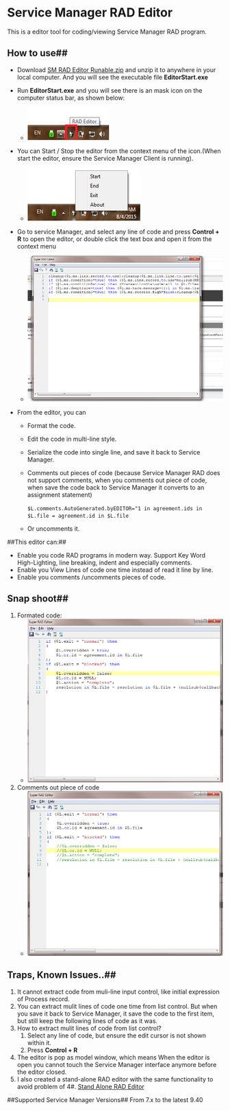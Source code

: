 # Service Manager RAD Editor #

This is a editor tool for coding/viewing Service Manager RAD program.

## How to use##
- Download [SM RAD Editor Runable.zip](res/SM_RAD_Editor_Runable.zip "SM RAD Editor Runable.zip") and unzip it to anywhere in your local computer. And you will see the executable file **EditorStart.exe** 
- Run **EditorStart.exe** and you will see there is an mask icon on the computer status bar, as shown below:
	- ![Icon](res/Icon.png)
- You can Start / Stop the editor from the context menu of the icon.(When start the editor, ensure the Service Manager Client is running).
	-  ![Icon](res/Menu.png)
- Go to service Manager, and select any line of code and press **Control + R** to open the editor, or double click the text box and open it from the context menu
	-  ![Icon](res/GUI.png)

- From the editor, you can 
	- Format the code.
	- Edit the code in multi-line style.
	- Serialize the code into single line, and save it back to Service Manager.
	- Comments out pieces of code (because Service Manager RAD does not support comments, when you comments out piece of code, when save the code back to Service Manager it converts to an assignment statement)

		`$L.comments.AutoGenerated.byEDITOR="1 in agreement.ids in $L.file = agreement.id in $L.file`
	- Or uncomments it.

##This editor can:##
- Enable you code RAD programs in modern way. Support Key Word High-Lighting, line breaking, indent and especially comments.
- Enable you View Lines of code one time instead of read it line by line.
- Enable you comments /uncomments pieces of code.



## Snap shoot##
1. Formated code:
	- ![Icon](res/Formated.png)
2. Comments out piece of code
	- ![Icon](res/Comments.png)

## Traps, Known Issues..##
1.  It cannot extract code from muli-line input control, like initial expression of Process record.
2.  You can extract mulit lines of code one time from list control. But when you save it back to Service Manager, it save the code to the first item, but still keep the following lines of code as it was.
3.  How to extract mulit lines of code from list control?
	1.  Select any line of code, but ensure the edit cursor is not shown within it.
	2.  Press  **Control + R**
4. The editor is pop as model window, which means When the editor is open you cannot touch the Service Manager interface anymore before the editor closed.
5.  I also created a stand-alone RAD editor with the same functionality to avoid problem of 4#. [Stand Alone RAD Editor ](https://github.com/daizhen/netRADEditor "netRADEditor")

##Supported Service Manager Versions##
From 7.x to the latest 9.40